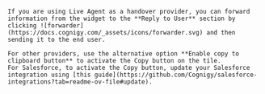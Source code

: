     If you are using Live Agent as a handover provider, you can forward information from the widget to the **Reply to User** section by clicking ![forwarder](https://docs.cognigy.com/_assets/icons/forwarder.svg) and then sending it to the end user.

    For other providers, use the alternative option **Enable copy to clipboard button** to activate the Copy button on the tile.
    For Salesforce, to activate the Copy button, update your Salesforce integration using [this guide](https://github.com/Cognigy/salesforce-integrations?tab=readme-ov-file#update).



